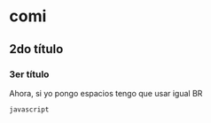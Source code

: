 # comi

## 2do título

### 3er título

Ahora, si 
yo pongo espacios tengo que usar igual BR<br>

`javascript`

